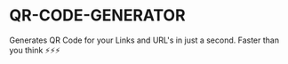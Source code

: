 # QR-CODE-GENERATOR
Generates QR Code for your Links and URL's in just a second. Faster than you think ⚡⚡⚡
